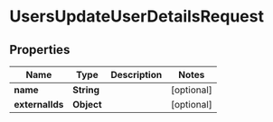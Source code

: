 

# UsersUpdateUserDetailsRequest


## Properties

| Name | Type | Description | Notes |
|------------ | ------------- | ------------- | -------------|
|**name** | **String** |  |  [optional] |
|**externalIds** | **Object** |  |  [optional] |



